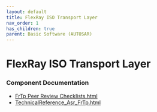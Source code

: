 ```yaml
---
layout: default
title: FlexRay ISO Transport Layer
nav_order: 1
has_children: true
parent: Basic Software (AUTOSAR)
---
```

# FlexRay ISO Transport Layer
### Component Documentation

- [FrTp Peer Review Checklists.html](doc/FrTp%20Peer%20Review%20Checklists.html)
- [TechnicalReference_Asr_FrTp.html](doc/TechnicalReference_Asr_FrTp.html)

